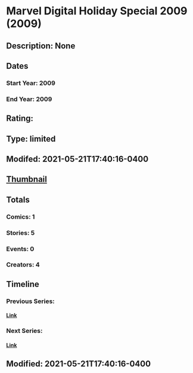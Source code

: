 # Marvel Digital Holiday Special 2009 (2009)
## Description: None
## Dates
### Start Year: 2009
### End Year: 2009
## Rating: 
## Type: limited
## Modifed: 2021-05-21T17:40:16-0400
## [Thumbnail](http://i.annihil.us/u/prod/marvel/i/mg/b/40/image_not_available.jpg)
## Totals
### Comics: 1
### Stories: 5
### Events: 0
### Creators: 4
## Timeline
### Previous Series: 
#### [Link]()
### Next Series: 
#### [Link]()
## Modified: 2021-05-21T17:40:16-0400